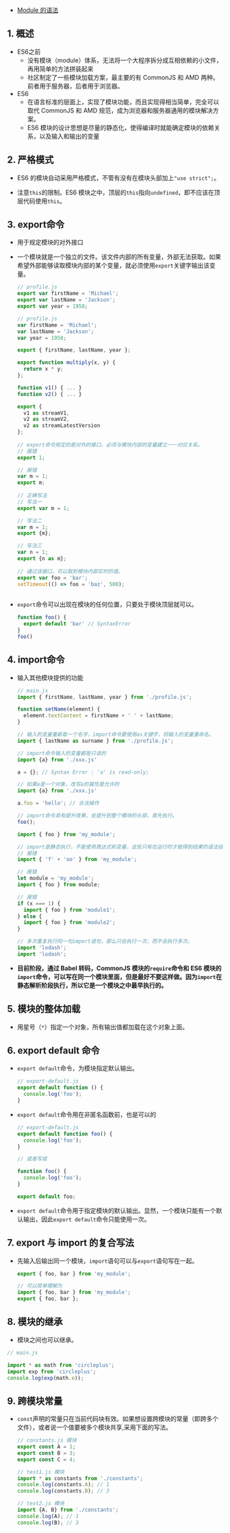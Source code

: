 - [Module 的语法](<https://es6.ruanyifeng.com/#docs/module>)

## 1. 概述

- ES6之前
  - 没有模块（module）体系，无法将一个大程序拆分成互相依赖的小文件，再用简单的方法拼装起来
  - 社区制定了一些模块加载方案，最主要的有 CommonJS 和 AMD 两种。前者用于服务器，后者用于浏览器。
- ES6
  - 在语言标准的层面上，实现了模块功能，而且实现得相当简单，完全可以取代 CommonJS 和 AMD 规范，成为浏览器和服务器通用的模块解决方案。
  - ES6 模块的设计思想是尽量的静态化，使得编译时就能确定模块的依赖关系，以及输入和输出的变量

## 2. 严格模式

- ES6 的模块自动采用严格模式，不管有没有在模块头部加上`"use strict";`。

- 注意`this`的限制。ES6 模块之中，顶层的`this`指向`undefined`，即不应该在顶层代码使用`this`。

## 3. export命令

- 用于规定模块的对外接口

- 一个模块就是一个独立的文件。该文件内部的所有变量，外部无法获取。如果希望外部能够读取模块内部的某个变量，就必须使用`export`关键字输出该变量。

  ```javascript
  // profile.js
  export var firstName = 'Michael';
  export var lastName = 'Jackson';
  export var year = 1958;
  
  // profile.js
  var firstName = 'Michael';
  var lastName = 'Jackson';
  var year = 1958;
  
  export { firstName, lastName, year };
  
  export function multiply(x, y) {
    return x * y;
  };
  
  function v1() { ... }
  function v2() { ... }
  
  export {
    v1 as streamV1,
    v2 as streamV2,
    v2 as streamLatestVersion
  };
                 
  // export命令规定的是对外的接口，必须与模块内部的变量建立一一对应关系。
  // 报错
  export 1;
  
  // 报错
  var m = 1;
  export m;
         
  // 正确写法
  // 写法一
  export var m = 1;
  
  // 写法二
  var m = 1;
  export {m};
  
  // 写法三
  var n = 1;
  export {n as m};
                 
  // 通过该接口，可以取到模块内部实时的值。
  export var foo = 'bar';
  setTimeout(() => foo = 'baz', 500);  
                               
  ```

- `export`命令可以出现在模块的任何位置，只要处于模块顶层就可以。

  ```javascript
  function foo() {
    export default 'bar' // SyntaxError
  }
  foo()
  ```

## 4. import命令

- 输入其他模块提供的功能

  ```javascript
  // main.js
  import { firstName, lastName, year } from './profile.js';
  
  function setName(element) {
    element.textContent = firstName + ' ' + lastName;
  }
  
  // 输入的变量重新取一个名字，import命令要使用as关键字，将输入的变量重命名。
  import { lastName as surname } from './profile.js';
  
  // import命令输入的变量都是只读的
  import {a} from './xxx.js'
  
  a = {}; // Syntax Error : 'a' is read-only;
  
  // 如果a是一个对象，改写a的属性是允许的
  import {a} from './xxx.js'
  
  a.foo = 'hello'; // 合法操作
  
  // import命令具有提升效果，会提升到整个模块的头部，首先执行。
  foo();
  
  import { foo } from 'my_module';
  
  // import是静态执行，不能使用表达式和变量，这些只有在运行时才能得到结果的语法结构。
  // 报错
  import { 'f' + 'oo' } from 'my_module';
  
  // 报错
  let module = 'my_module';
  import { foo } from module;
  
  // 报错
  if (x === 1) {
    import { foo } from 'module1';
  } else {
    import { foo } from 'module2';
  }
  
  // 多次重复执行同一句import语句，那么只会执行一次，而不会执行多次。
  import 'lodash';
  import 'lodash';
  ```

- **目前阶段，通过 Babel 转码，CommonJS 模块的`require`命令和 ES6 模块的`import`命令，可以写在同一个模块里面，但是最好不要这样做。因为`import`在静态解析阶段执行，所以它是一个模块之中最早执行的。**

## 5. 模块的整体加载

- 用星号（`*`）指定一个对象，所有输出值都加载在这个对象上面。

## 6. export default 命令

- `export default`命令，为模块指定默认输出。

  ```javascript
  // export-default.js
  export default function () {
    console.log('foo');
  }
  ```

- `export default`命令用在非匿名函数前，也是可以的

  ```javascript
  // export-default.js
  export default function foo() {
    console.log('foo');
  }
  
  // 或者写成
  
  function foo() {
    console.log('foo');
  }
  
  export default foo;
  ```

- `export default`命令用于指定模块的默认输出。显然，一个模块只能有一个默认输出，因此`export default`命令只能使用一次。

## 7. export 与 import 的复合写法

- 先输入后输出同一个模块，`import`语句可以与`export`语句写在一起。

  ```javascript
  export { foo, bar } from 'my_module';
  
  // 可以简单理解为
  import { foo, bar } from 'my_module';
  export { foo, bar };
  ```

## 8. 模块的继承

- 模块之间也可以继承。

```javascript
// main.js

import * as math from 'circleplus';
import exp from 'circleplus';
console.log(exp(math.e));
```

## 9. 跨模块常量

- `const`声明的常量只在当前代码块有效。如果想设置跨模块的常量（即跨多个文件），或者说一个值要被多个模块共享,采用下面的写法。

  ```javascript
  // constants.js 模块
  export const A = 1;
  export const B = 3;
  export const C = 4;
  
  // test1.js 模块
  import * as constants from './constants';
  console.log(constants.A); // 1
  console.log(constants.B); // 3
  
  // test2.js 模块
  import {A, B} from './constants';
  console.log(A); // 1
  console.log(B); // 3
  ```


